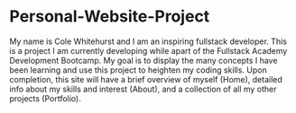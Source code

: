 # Personal-Website-Project

My name is Cole Whitehurst and I am an inspiring fullstack developer.
This is a project I am currently developing while apart of the Fullstack Academy Development Bootcamp.
My goal is to display the many concepts I have been learning and use this project to heighten my coding skills.
Upon completion, this site will have a brief overview of myself (Home), detailed info about my skills and interest (About), and a collection of all my other projects (Portfolio).